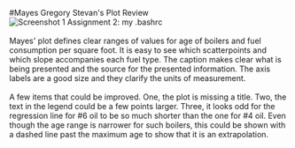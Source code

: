 #Mayes Gregory Stevan's Plot Review
<c>![Screenshot 1 Assignment 2: my .bashrc](https://github.com/sighthnd/PUI2016_ss4977/blob/master/HW8_ss4977/HW7_gsm317.png?raw=true)</c>
<br><br>
Mayes' plot defines clear ranges of values for age of boilers and fuel consumption per square foot. It is easy to see which scatterpoints and which slope accompanies each fuel type. The caption makes clear what is being presented and the source for the presented information. The axis labels are a good size and they clarify the units of measurement.<br>
<br>
A few items that could be improved. One, the plot is missing a title. Two, the text in the legend could be a few points larger. Three, it looks odd for the regression line for #6 oil to be so much shorter than the one for #4 oil. Even though the age range is narrower for such boilers, this could be shown with a dashed line past the maximum age to show that it is an extrapolation.
